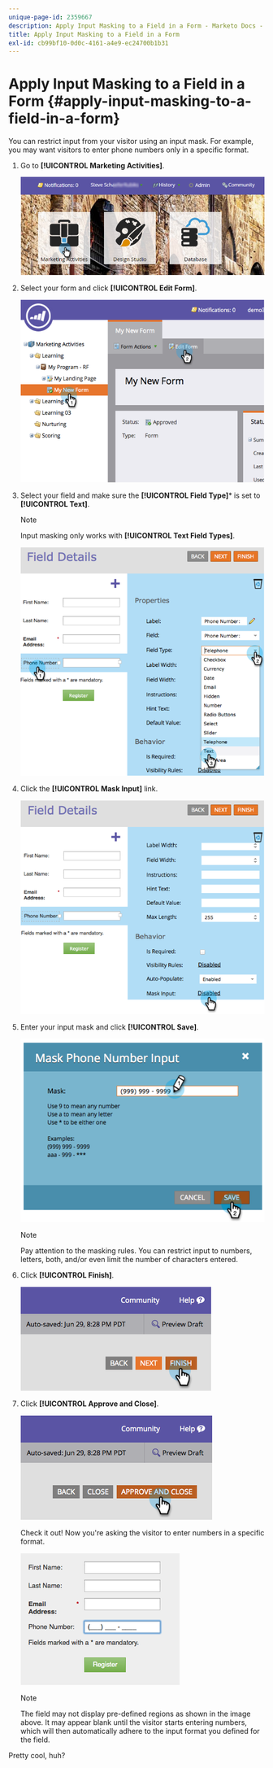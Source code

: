 ```yaml
---
unique-page-id: 2359667
description: Apply Input Masking to a Field in a Form - Marketo Docs - Product Documentation
title: Apply Input Masking to a Field in a Form
exl-id: cb99bf10-0d0c-4161-a4e9-ec24700b1b31
---
```

# Apply Input Masking to a Field in a Form {#apply-input-masking-to-a-field-in-a-form}

You can restrict input from your visitor using an input mask. For example, you may want visitors to enter phone numbers only in a specific format.

1. Go to **[!UICONTROL Marketing Activities]**.

   ![](assets/login-marketing-activities-4.png)

1. Select your form and click **[!UICONTROL Edit Form]**.

   ![](assets/image2014-9-15-13-3a40-3a44.png)

1. Select your field and make sure the **[!UICONTROL Field Type]*** is set to **[!UICONTROL Text]**.

   >[!NOTE]
   >
   >Input masking only works with **[!UICONTROL Text Field Types]**.

   ![](assets/image2014-9-15-13-3a40-3a53.png)

1. Click the **[!UICONTROL Mask Input]** link.

   ![](assets/image2014-9-15-13-3a41-3a3.png)

1. Enter your input mask and click **[!UICONTROL Save]**.

   ![](assets/image2014-9-15-13-3a41-3a14.png)

   >[!NOTE]
   >
   >Pay attention to the masking rules. You can restrict input to numbers, letters, both, and/or even limit the number of characters entered.

1. Click **[!UICONTROL Finish]**.

   ![](assets/image2014-9-15-13-3a41-3a22.png)

1. Click **[!UICONTROL Approve and Close]**.

   ![](assets/image2014-9-15-13-3a41-3a28.png)

   Check it out! Now you're asking the visitor to enter numbers in a specific format.

   ![](assets/image2014-9-15-13-3a41-3a39.png)

   >[!NOTE]
   >
   >The field may not display pre-defined regions as shown in the image above. It may appear blank until the visitor starts entering numbers, which will then automatically adhere to the input format you defined for the field.

Pretty cool, huh?
